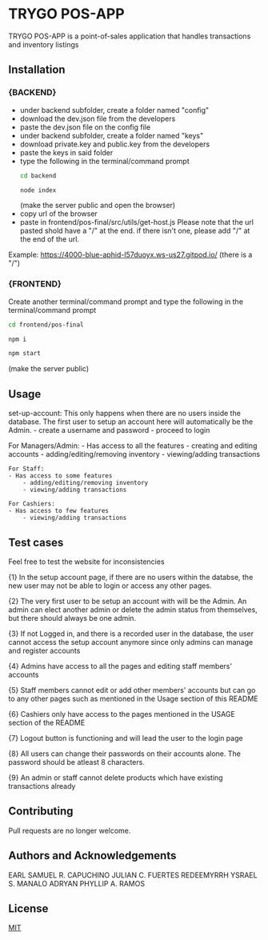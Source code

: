 # TRYGO POS-APP

TRYGO POS-APP is a point-of-sales application that handles transactions and inventory listings

## Installation
### {BACKEND}
- under backend subfolder, create a folder named "config"
- download the dev.json file from the developers 
- paste the dev.json file on the config file
- under backend subfolder, create a folder named "keys"
- download private.key and public.key from the developers
- paste the keys in said folder
- type the following in the terminal/command prompt
    ``` bash
    cd backend

    node index 
    ```
    (make the server public and open the browser)
- copy url of the browser
- paste in frontend/pos-final/src/utils/get-host.js
Please note that the url pasted shold have a "/" at the end. if there isn't one, please add "/" at the end of the url.

Example:
https://4000-blue-aphid-l57duoyx.ws-us27.gitpod.io/ (there is a "/")

### {FRONTEND}
Create another terminal/command prompt and type the following in the terminal/command prompt
```bash
cd frontend/pos-final

npm i

npm start
```
(make the server public)


## Usage
set-up-account:
This only happens when there are no users inside the database.
The first user to setup an account here will automatically be the Admin.
    - create a username and password
    - proceed to login

For Managers/Admin:
    - Has access to all the features
        - creating and editing accounts
        - adding/editing/removing inventory
        - viewing/adding transactions

    For Staff:
    - Has access to some features
        - adding/editing/removing inventory
        - viewing/adding transactions
    
    For Cashiers:
    - Has access to few features
        - viewing/adding transactions

## Test cases
Feel free to test the website for inconsistencies

{1} In the setup account page, if there are no users within the databse, the new user may not be able to login or access any other pages.

{2} The very first user to be setup an account with will be the Admin. An admin can elect another admin or delete the admin status from themselves, but there should always be one admin.

{3} If not Logged in, and there is a recorded user in the database, the user cannot access the setup account anymore since only admins can manage and register accounts

{4} Admins have access to all the pages and editing staff members' accounts

{5} Staff members cannot edit or add other members' accounts but can go to any other pages such as mentioned in the Usage section of this README

{6} Cashiers only have access to the pages mentioned in the USAGE section of the README

{7} Logout button is functioning and will lead the user to the login page

{8} All users can change their passwords on their accounts alone. The password should be atleast 8 characters.

{9} An admin or staff cannot delete products which have existing transactions already


## Contributing
Pull requests are no longer welcome.

## Authors and Acknowledgements
EARL SAMUEL R. CAPUCHINO
JULIAN C. FUERTES
REDEEMYRRH YSRAEL S. MANALO
ADRYAN PHYLLIP A. RAMOS

## License
[MIT](https://choosealicense.com/licenses/mit/)
